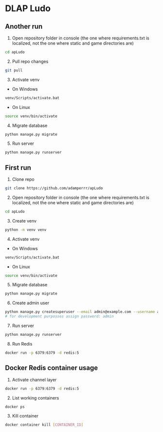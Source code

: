 # DLAP Ludo
## Another run
1. Open repository folder in console (the one where requirements.txt is localized, not the one where static and game directories are)
```bash
cd apLudo
```

2. Pull repo changes
```bash
git pull
```

3. Activate venv
* On Windows
```bash
venv/Scripts/activate.bat
```
* On Linux
```bash
source venv/bin/activate
```

4. Migrate database
```bash
python manage.py migrate
```

5. Run server
```bash
python manage.py runserver
```

## First run
1. Clone repo
```bash
git clone https://github.com/adamperrr/apLudo
```
2. Open repository folder in console (the one where requirements.txt is localized, not the one where static and game directories are)
```bash
cd apLudo
```

3. Create venv
```bash
python -m venv venv
```

4. Activate venv
* On Windows
```bash
venv/Scripts/activate.bat
```
* On Linux
```bash
source venv/bin/activate
```

5. Migrate database
```bash
python manage.py migrate
```

6. Create admin user
```bash
python manage.py createsuperuser --email admin@example.com --username admin
# for development purposses assign password: admin
```

7. Run server
```bash
python manage.py runserver
```

8. Run Redis
```bash
docker run -p 6379:6379 -d redis:5
```
## Docker Redis container usage
1. Activate channel layer
```bash
docker run -p 6379:6379 -d redis:5
```
2. List working containers
```bash
docker ps
```
3. Kill container
```bash
docker container kill [CONTAINER_ID]
```